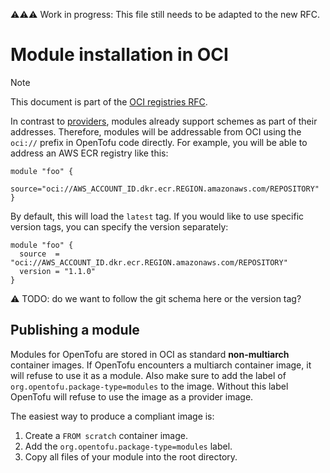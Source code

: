 ⚠⚠⚠ Work in progress: This file still needs to be adapted to the new RFC.

# Module installation in OCI

> [!NOTE]
> This document is part of the [OCI registries RFC](../20241206-oci-registries.md).

In contrast to [providers](providers.md), modules already support schemes as part of their addresses. Therefore, modules will be addressable from OCI using the `oci://` prefix in OpenTofu code directly. For example, you will be able to address an AWS ECR registry like this:

```hcl
module "foo" {
  source="oci://AWS_ACCOUNT_ID.dkr.ecr.REGION.amazonaws.com/REPOSITORY"
}
```

By default, this will load the `latest` tag. If you would like to use specific version tags, you can specify the version separately:

```hcl
module "foo" {
  source  = "oci://AWS_ACCOUNT_ID.dkr.ecr.REGION.amazonaws.com/REPOSITORY"
  version = "1.1.0"
}
```

⚠ TODO: do we want to follow the git schema here or the version tag?

## Publishing a module

Modules for OpenTofu are stored in OCI as standard **non-multiarch** container images. If OpenTofu encounters a multiarch container image, it will refuse to use it as a module. Also make sure to add the label of `org.opentofu.package-type=modules` to the image. Without this label OpenTofu will refuse to use the image as a provider image.

The easiest way to produce a compliant image is:

1. Create a `FROM scratch` container image.
2. Add the `org.opentofu.package-type=modules` label.
3. Copy all files of your module into the root directory.

